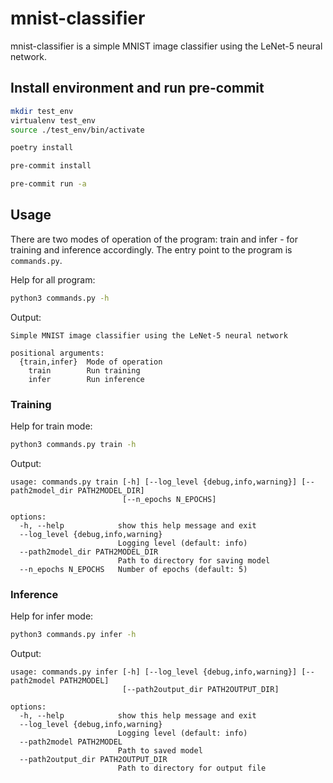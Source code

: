 # mnist-classifier

mnist-classifier is a simple MNIST image classifier using the LeNet-5 neural
network.

## Install environment and run pre-commit

```bash
mkdir test_env
virtualenv test_env
source ./test_env/bin/activate
```

```bash
poetry install

pre-commit install

pre-commit run -a
```

## Usage

There are two modes of operation of the program: train and infer - for training
and inference accordingly. The entry point to the program is `commands.py`.

Help for all program:

```bash
python3 commands.py -h
```

Output:

```
Simple MNIST image classifier using the LeNet-5 neural network

positional arguments:
  {train,infer}  Mode of operation
    train        Run training
    infer        Run inference
```

### Training

Help for train mode:

```bash
python3 commands.py train -h
```

Output:

```
usage: commands.py train [-h] [--log_level {debug,info,warning}] [--path2model_dir PATH2MODEL_DIR]
                         [--n_epochs N_EPOCHS]

options:
  -h, --help            show this help message and exit
  --log_level {debug,info,warning}
                        Logging level (default: info)
  --path2model_dir PATH2MODEL_DIR
                        Path to directory for saving model
  --n_epochs N_EPOCHS   Number of epochs (default: 5)
```

### Inference

Help for infer mode:

```bash
python3 commands.py infer -h
```

Output:

```
usage: commands.py infer [-h] [--log_level {debug,info,warning}] [--path2model PATH2MODEL]
                         [--path2output_dir PATH2OUTPUT_DIR]

options:
  -h, --help            show this help message and exit
  --log_level {debug,info,warning}
                        Logging level (default: info)
  --path2model PATH2MODEL
                        Path to saved model
  --path2output_dir PATH2OUTPUT_DIR
                        Path to directory for output file
```
